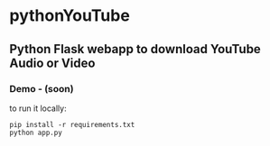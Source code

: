 # pythonYouTube
## Python Flask webapp to download YouTube Audio or Video

### Demo - (soon)

to run it locally:
```
pip install -r requirements.txt
python app.py
```
